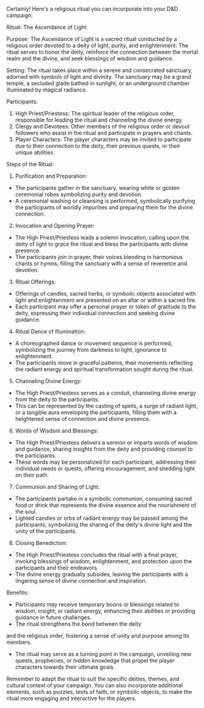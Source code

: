 Certainly! Here's a religious ritual you can incorporate into your D&D campaign:

Ritual: The Ascendance of Light

Purpose: The Ascendance of Light is a sacred ritual conducted by a religious order devoted to a deity of light, purity, and enlightenment. The ritual serves to honor the deity, reinforce the connection between the mortal realm and the divine, and seek blessings of wisdom and guidance.

Setting: The ritual takes place within a serene and consecrated sanctuary, adorned with symbols of light and divinity. The sanctuary may be a grand temple, a secluded glade bathed in sunlight, or an underground chamber illuminated by magical radiance.

Participants:

1. High Priest/Priestess: The spiritual leader of the religious order, responsible for leading the ritual and channeling the divine energy.
2. Clergy and Devotees: Other members of the religious order or devout followers who assist in the ritual and participate in prayers and chants.
3. Player Characters: The player characters may be invited to participate due to their connection to the deity, their previous quests, or their unique abilities.

Steps of the Ritual:

1. Purification and Preparation:

- The participants gather in the sanctuary, wearing white or golden ceremonial robes symbolizing purity and devotion.
- A ceremonial washing or cleansing is performed, symbolically purifying the participants of worldly impurities and preparing them for the divine connection.

2. Invocation and Opening Prayer:

- The High Priest/Priestess leads a solemn invocation, calling upon the deity of light to grace the ritual and bless the participants with divine presence.
- The participants join in prayer, their voices blending in harmonious chants or hymns, filling the sanctuary with a sense of reverence and devotion.

3. Ritual Offerings:

- Offerings of candles, sacred herbs, or symbolic objects associated with light and enlightenment are presented on an altar or within a sacred fire.
- Each participant may offer a personal prayer or token of gratitude to the deity, expressing their individual connection and seeking divine guidance.

4. Ritual Dance of Illumination:

- A choreographed dance or movement sequence is performed, symbolizing the journey from darkness to light, ignorance to enlightenment.
- The participants move in graceful patterns, their movements reflecting the radiant energy and spiritual transformation sought during the ritual.

5. Channeling Divine Energy:

- The High Priest/Priestess serves as a conduit, channeling divine energy from the deity to the participants.
- This can be represented by the casting of spells, a surge of radiant light, or a tangible aura enveloping the participants, filling them with a heightened sense of connection and divine presence.

6. Words of Wisdom and Blessings:

- The High Priest/Priestess delivers a sermon or imparts words of wisdom and guidance, sharing insights from the deity and providing counsel to the participants.
- These words may be personalized for each participant, addressing their individual needs or quests, offering encouragement, and shedding light on their path.

7. Communion and Sharing of Light:

- The participants partake in a symbolic communion, consuming sacred food or drink that represents the divine essence and the nourishment of the soul.
- Lighted candles or orbs of radiant energy may be passed among the participants, symbolizing the sharing of the deity's divine light and the unity of the participants.

8. Closing Benediction:

- The High Priest/Priestess concludes the ritual with a final prayer, invoking blessings of wisdom, enlightenment, and protection upon the participants and their endeavors.
- The divine energy gradually subsides, leaving the participants with a lingering sense of divine connection and inspiration.

Benefits:

- Participants may receive temporary boons or blessings related to wisdom, insight, or radiant energy, enhancing their abilities or providing guidance in future challenges.
- The ritual strengthens the bond between the deity

and the religious order, fostering a sense of unity and purpose among its members.

- The ritual may serve as a turning point in the campaign, unveiling new quests, prophecies, or hidden knowledge that propel the player characters towards their ultimate goals.

Remember to adapt the ritual to suit the specific deities, themes, and cultural context of your campaign. You can also incorporate additional elements, such as puzzles, tests of faith, or symbolic objects, to make the ritual more engaging and interactive for the players.